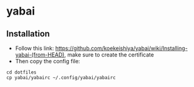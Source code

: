 # yabai
## Installation
- Follow this link: https://github.com/koekeishiya/yabai/wiki/Installing-yabai-(from-HEAD), make sure to create the certificate
- Then copy the config file:
```
cd dotfiles
cp yabai/yabairc ~/.config/yabai/yabairc
```
